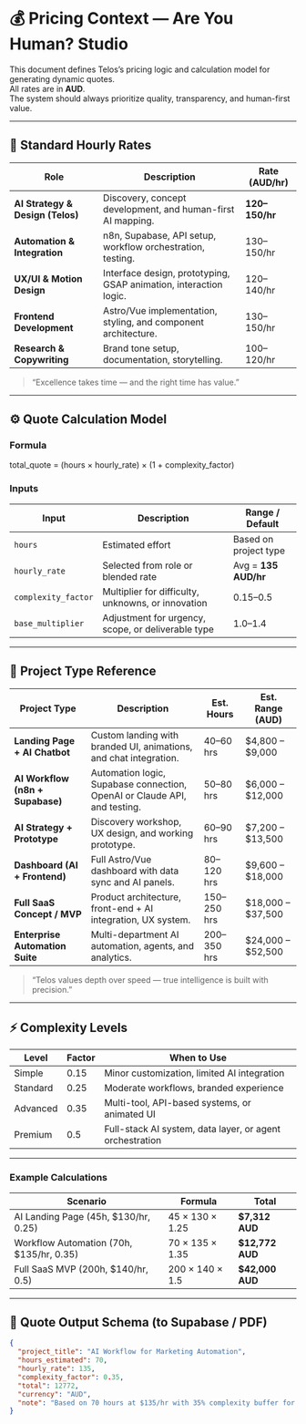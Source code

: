 # 💰 Pricing Context — Are You Human? Studio

This document defines Telos’s pricing logic and calculation model for generating dynamic quotes.  
All rates are in **AUD**.  
The system should always prioritize quality, transparency, and human-first value.

---

## 🧩 Standard Hourly Rates

| Role | Description | Rate (AUD/hr) |
|------|--------------|---------------|
| **AI Strategy & Design (Telos)** | Discovery, concept development, and human-first AI mapping. | **$120–$150/hr** |
| **Automation & Integration** | n8n, Supabase, API setup, workflow orchestration, testing. | $130–$150/hr |
| **UX/UI & Motion Design** | Interface design, prototyping, GSAP animation, interaction logic. | $120–$140/hr |
| **Frontend Development** | Astro/Vue implementation, styling, and component architecture. | $130–$150/hr |
| **Research & Copywriting** | Brand tone setup, documentation, storytelling. | $100–$120/hr |

> “Excellence takes time — and the right time has value.”

---

## ⚙️ Quote Calculation Model

### Formula

total_quote = (hours × hourly_rate) × (1 + complexity_factor)


### Inputs

| Input | Description | Range / Default |
|--------|-------------|----------------|
| `hours` | Estimated effort | Based on project type |
| `hourly_rate` | Selected from role or blended rate | Avg = **135 AUD/hr** |
| `complexity_factor` | Multiplier for difficulty, unknowns, or innovation | 0.15–0.5 |
| `base_multiplier` | Adjustment for urgency, scope, or deliverable type | 1.0–1.4 |

---

## 💼 Project Type Reference

| Project Type | Description | Est. Hours | Est. Range (AUD) |
|---------------|-------------|------------|------------------|
| **Landing Page + AI Chatbot** | Custom landing with branded UI, animations, and chat integration. | 40–60 hrs | $4,800 – $9,000 |
| **AI Workflow (n8n + Supabase)** | Automation logic, Supabase connection, OpenAI or Claude API, and testing. | 50–80 hrs | $6,000 – $12,000 |
| **AI Strategy + Prototype** | Discovery workshop, UX design, and working prototype. | 60–90 hrs | $7,200 – $13,500 |
| **Dashboard (AI + Frontend)** | Full Astro/Vue dashboard with data sync and AI panels. | 80–120 hrs | $9,600 – $18,000 |
| **Full SaaS Concept / MVP** | Product architecture, front-end + AI integration, UX system. | 150–250 hrs | $18,000 – $37,500 |
| **Enterprise Automation Suite** | Multi-department AI automation, agents, and analytics. | 200–350 hrs | $24,000 – $52,500 |

> “Telos values depth over speed — true intelligence is built with precision.”

---

## ⚡ Complexity Levels

| Level | Factor | When to Use |
|--------|---------|-------------|
| Simple | 0.15 | Minor customization, limited AI integration |
| Standard | 0.25 | Moderate workflows, branded experience |
| Advanced | 0.35 | Multi-tool, API-based systems, or animated UI |
| Premium | 0.5 | Full-stack AI system, data layer, or agent orchestration |

---

### Example Calculations

| Scenario | Formula | Total |
|-----------|----------|-------|
| AI Landing Page (45h, $130/hr, 0.25) | 45 × 130 × 1.25 | **$7,312 AUD** |
| Workflow Automation (70h, $135/hr, 0.35) | 70 × 135 × 1.35 | **$12,772 AUD** |
| Full SaaS MVP (200h, $140/hr, 0.5) | 200 × 140 × 1.5 | **$42,000 AUD** |

---

## 🧾 Quote Output Schema (to Supabase / PDF)

```json
{
  "project_title": "AI Workflow for Marketing Automation",
  "hours_estimated": 70,
  "hourly_rate": 135,
  "complexity_factor": 0.35,
  "total": 12772,
  "currency": "AUD",
  "note": "Based on 70 hours at $135/hr with 35% complexity buffer for integrations and QA."
}

